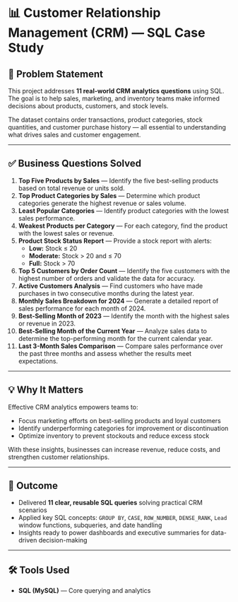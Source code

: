 # 📊 Customer Relationship Management (CRM) — SQL Case Study

## 🧠 Problem Statement

This project addresses **11 real-world CRM analytics questions** using SQL.  
The goal is to help sales, marketing, and inventory teams make informed decisions about products, customers, and stock levels.

The dataset contains order transactions, product categories, stock quantities, and customer purchase history — all essential to understanding what drives sales and customer engagement.

---

## ✅ Business Questions Solved

1. **Top Five Products by Sales** — Identify the five best-selling products based on total revenue or units sold.  
2. **Top Product Categories by Sales** — Determine which product categories generate the highest revenue or sales volume.  
3. **Least Popular Categories** — Identify product categories with the lowest sales performance.  
4. **Weakest Products per Category** — For each category, find the product with the lowest sales or revenue.  
5. **Product Stock Status Report** — Provide a stock report with alerts:  
   - **Low:** Stock ≤ 20  
   - **Moderate:** Stock > 20 and ≤ 70  
   - **Full:** Stock > 70  
6. **Top 5 Customers by Order Count** — Identify the five customers with the highest number of orders and validate the data for accuracy.  
7. **Active Customers Analysis** — Find customers who have made purchases in two consecutive months during the latest year.  
8. **Monthly Sales Breakdown for 2024** — Generate a detailed report of sales performance for each month of 2024.  
9. **Best-Selling Month of 2023** — Identify the month with the highest sales or revenue in 2023.  
10. **Best-Selling Month of the Current Year** — Analyze sales data to determine the top-performing month for the current calendar year.  
11. **Last 3-Month Sales Comparison** — Compare sales performance over the past three months and assess whether the results meet expectations.

---

## 💡 Why It Matters

Effective CRM analytics empowers teams to:  
- Focus marketing efforts on best-selling products and loyal customers  
- Identify underperforming categories for improvement or discontinuation  
- Optimize inventory to prevent stockouts and reduce excess stock  

With these insights, businesses can increase revenue, reduce costs, and strengthen customer relationships.

---

## 🎯 Outcome

- Delivered **11 clear, reusable SQL queries** solving practical CRM scenarios  
- Applied key SQL concepts: `GROUP BY`, `CASE`, `ROW_NUMBER`, `DENSE_RANK`, `Lead` window functions, subqueries, and date handling  
- Insights ready to power dashboards and executive summaries for data-driven decision-making

---

## 🛠️ Tools Used

- **SQL (MySQL)** — Core querying and analytics  
